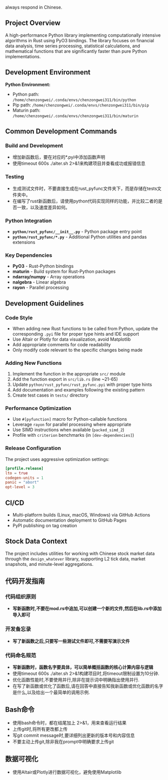 always respond in Chinese.

## Project Overview

A high-performance Python library implementing computationally intensive algorithms in Rust using PyO3 bindings. The library focuses on financial data analysis, time series processing, statistical calculations, and mathematical functions that are significantly faster than pure Python implementations.

## Development Environment

**Python Environment:**
- Python path: `/home/chenzongwei/.conda/envs/chenzongwei311/bin/python`
- Pip path: `/home/chenzongwei/.conda/envs/chenzongwei311/bin/pip`
- Maturin path: `/home/chenzongwei/.conda/envs/chenzongwei311/bin/maturin`

## Common Development Commands

### Build and Development

- 增加新函数后，要在对应的*.pyi中添加函数声明
- 使用timeout 600s ./alter.sh 2>&1来构建项目并查看成功或报错信息

### Testing

- 生成测试文件时，不要直接生成在rust_pyfunc文件夹下，而是存储在tests文件夹中。
- 在编写了rust新函数后，请使用python代码实现同样的功能，并比较二者的是否一致，以及速度差异如何。


### Python Integration
- **`python/rust_pyfunc/__init__.py`** - Python package entry point
- **`python/rust_pyfunc/*.py`** - Additional Python utilities and pandas extensions

### Key Dependencies
- **PyO3** - Rust-Python bindings
- **maturin** - Build system for Rust-Python packages
- **ndarray/numpy** - Array operations
- **nalgebra** - Linear algebra
- **rayon** - Parallel processing

## Development Guidelines

### Code Style
- When adding new Rust functions to be called from Python, update the corresponding `.pyi` file for proper type hints and IDE support
- Use Altair or Plotly for data visualization, avoid Matplotlib
- Add appropriate comments for code readability
- Only modify code relevant to the specific changes being made

### Adding New Functions
1. Implement the function in the appropriate `src/` module
2. Add the function export in `src/lib.rs` (line ~21-65)
3. Update `python/rust_pyfunc/rust_pyfunc.pyi` with proper type hints
4. Add documentation and examples following the existing pattern
5. Create test cases in `tests/` directory

### Performance Optimization
- Use `#[pyfunction]` macro for Python-callable functions
- Leverage `rayon` for parallel processing where appropriate
- Use SIMD instructions when available (`packed_simd_2`)
- Profile with `criterion` benchmarks (in `[dev-dependencies]`)

### Release Configuration
The project uses aggressive optimization settings:
```toml
[profile.release]
lto = true
codegen-units = 1
panic = "abort"
opt-level = 3
```

## CI/CD
- Multi-platform builds (Linux, macOS, Windows) via GitHub Actions
- Automatic documentation deployment to GitHub Pages
- PyPI publishing on tag creation

## Stock Data Context
The project includes utilities for working with Chinese stock market data through the `design_whatever` library, supporting L2 tick data, market snapshots, and minute-level aggregations.

## 代码开发指南

### 代码组织原则
- **写新函数时,不要在mod.rs中追加,可以创建一个新的文件,然后在lib.rs中添加导入即可**

### 开发备忘录
- **写了新函数之后,只要写一些测试文件即可,不需要写演示文件**

### 代码命名规范
- **写新函数时，函数名字要具体，可以简单概括函数的核心计算内容与逻辑**
- 使用timeout 600s ./alter.sh 2>&1构建项目时,将timeout限制设置为10分钟.
- 优化函数性能时,不要使用并行,除非在提示词中明确指出使用并行.
- 在写了新函数或优化了函数后,请在回答中直接告知我新函数或优化函数的名字是什么,以及给出一个最简单的调用示例.

## Bash命令
- 使用bash命令时，都在结尾加上 2>&1，用来查看运行结果
- 上传git时,将所有更改都上传
- 写git commit message时,要详细列出更新的版本号和内容信息
- 不要主动上传git,除非我在prompt中明确要求上传git

## 数据可视化
- 使用Altair或Plotly进行数据可视化，避免使用Matplotlib